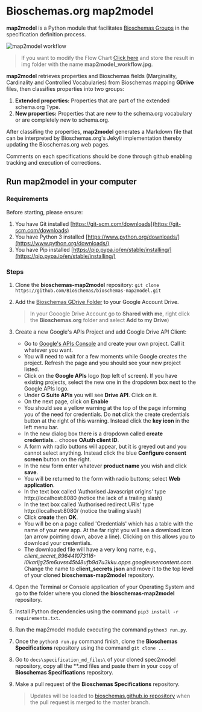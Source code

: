 # Bioschemas.org map2model

**map2model** is a Python module that facilitates [Bioschemas Groups](http://bioschemas.org/groups/) in the specification definition process.

![map2model workflow](../master/docs/img/map2model_workflow.jpg)
> If you want to modify the Flow Chart [Click here](https://drive.google.com/file/d/0B9lW_BhBep0TY3NpZ3ZxRnAySkk/view?usp=sharing) and store the result in img folder with the name **map2model_workflow.jpg**.

**map2model** retrieves properties and Bioschemas fields (Marginality, Cardinality and Controlled Vocabularies) from Bioschemas mapping **GDrive** files, then classifies properties into two groups:
1. **Extended properties:** Properties that are part of the extended schema.org Type. 
1. **New properties:** Properties that are new to the schema.org vocabulary or are completely new to schema.org.
      
After classifing the properties, **map2model** generates a Markdown file that can be interpreted by Bioschemas.org's Jekyll implementation thereby updating the Bioschemas.org web pages.

Comments on each specifications should be done through github enabling tracking and execution of corrections.

## Run map2model in your computer

### Requirements
Before starting, please ensure:
1. You have Git installed [https://git-scm.com/downloads](https://git-scm.com/downloads)
1. You have Python 3 installed [https://www.python.org/downloads/](https://www.python.org/downloads/)
1. You have Pip installed [https://pip.pypa.io/en/stable/installing/](https://pip.pypa.io/en/stable/installing/)


### Steps

1. Clone the **bioschemas-map2model** repository: ```git clone https://github.com/BioSchemas/bioschemas-map2model.git```
1. Add the [Bioschemas GDrive Folder](https://drive.google.com/open?id=0B8yXU9SkT3ftaWJtTGYyTTJjck0) to your Google Account Drive.
      > In your Gooogle Drive Account go to **Shared with me**, right click the **Bioschemas.org** folder and select **Add to my Drive**)
      
1. Create a new Google's APIs Project and add Google Drive API Client:
      - Go to [Google's APIs Console](https://console.developers.google.com/iam-admin/projects) and create your own project. Call it whatever you want.
      - You will need to wait for a few moments while Google creates the project. Refresh the page and you should see your new project listed.
      - Click on the **Google APIs** logo (top left of screen). If you have existing projects, select the new one in the dropdown box next to the Google APIs logo.
      - Under **G Suite APIs** you will see **Drive API**. Click on it.
      - On the next page, click on **Enable**
      - You should see a yellow warning at the top of the page informing you of the need for credentials. Do **not** click the create credentials button at the right of this warning. Instead click the **key icon** in the left menu bar.
      - In the new dialog box there is a dropdown called **create credentials**... choose **OAuth client ID**. 
      - A form with radio buttons will appear, but it is greyed out and you cannot select anything. Instead click the blue  **Configure consent screen** button on the right.
      - In the new form enter whatever **product name** you wish and click **save**.
      - You will be returned to the form with radio buttons; select **Web application**.
      - In the text box called 'Authorised Javascript origins' type http://localhost:8080 (notice the lack of a trailing slash)
      - In the text box called 'Authorised redirect URIs' type http://localhost:8080/ (notice the trailing slash)
      - Click **create** then **OK**.
      - You will be on a page called 'Credentials' which has a table with the name of your new app. At the far right you will see a download icon (an arrow pointing down, above a line). Clicking on this allows you to download your credentials.
      - The downloaded file will have a very long name, e.g., *client_secret_896441073116-l0karljg25m6uvss45t48ufb9d7u3kku.apps.googleusercontent.com*. Change the name to **client_secrets.json** and move it to the top level of your cloned **bioschemas-map2model** repository.
1. Open the Terminal or Console application of your Operating System and go to the folder where you cloned the **bioschemas-map2model** repository.
1. Install Python dependencies using the command ```pip3 install -r requirements.txt```.
1. Run the map2model module executing the command ```python3 run.py```.
1. Once the ```python3 run.py``` command finish, clone the **Bioschemas Specifications** repository using the command ```git clone ...``` 
1. Go to ```docs\specification_md_files\``` of your cloned spec2model repository, copy all the **.md files and paste them in your copy of **Bioschemas Specifications** repository.
1. Make a pull request of the **Bioschemas Specifications** repository.
      > Updates will be loaded to [bioschemas.github.io repository](https://github.com/BioSchemas/bioschemas.github.io) when the pull request is merged to the master branch.
